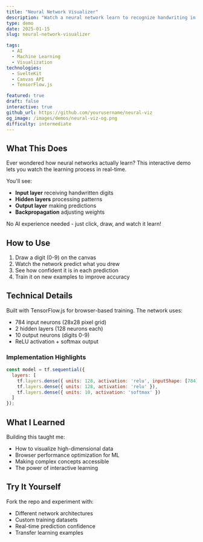 ```yaml
---
title: "Neural Network Visualizer"
description: "Watch a neural network learn to recognize handwriting in real-time through interactive visualization"
type: demo
date: 2025-01-15
slug: neural-network-visualizer

tags:
  - AI
  - Machine Learning
  - Visualization
technologies:
  - SvelteKit
  - Canvas API
  - TensorFlow.js

featured: true
draft: false
interactive: true
github_url: https://github.com/yourusername/neural-viz
og_image: /images/demos/neural-viz-og.png
difficulty: intermediate
---
```


## What This Does

Ever wondered how neural networks actually learn? This interactive demo lets you watch the learning process in real-time.

You'll see:
- **Input layer** receiving handwritten digits
- **Hidden layers** processing patterns
- **Output layer** making predictions
- **Backpropagation** adjusting weights

No AI experience needed - just click, draw, and watch it learn!

## How to Use

1. Draw a digit (0-9) on the canvas
2. Watch the network predict what you drew
3. See how confident it is in each prediction
4. Train it on new examples to improve accuracy

## Technical Details

Built with TensorFlow.js for browser-based training. The network uses:
- 784 input neurons (28x28 pixel grid)
- 2 hidden layers (128 neurons each)
- 10 output neurons (digits 0-9)
- ReLU activation + softmax output

### Implementation Highlights

```javascript
const model = tf.sequential({
  layers: [
    tf.layers.dense({ units: 128, activation: 'relu', inputShape: [784] }),
    tf.layers.dense({ units: 128, activation: 'relu' }),
    tf.layers.dense({ units: 10, activation: 'softmax' })
  ]
});
```

## What I Learned

Building this taught me:
- How to visualize high-dimensional data
- Browser performance optimization for ML
- Making complex concepts accessible
- The power of interactive learning

## Try It Yourself

Fork the repo and experiment with:
- Different network architectures
- Custom training datasets
- Real-time prediction confidence
- Transfer learning examples

